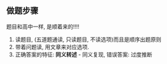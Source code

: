 ## 做题步骤

题目和高中一样,    是顺着来的!!!!

1. 读题目, (五道题通读, 只读题目, 不读选项)而且是顺序出题原则
2. 带着问题读, 用文章来对应选项.
3. 正确答案的特征: **同义转述** - 同义复现, 错误答案: 过度推断
